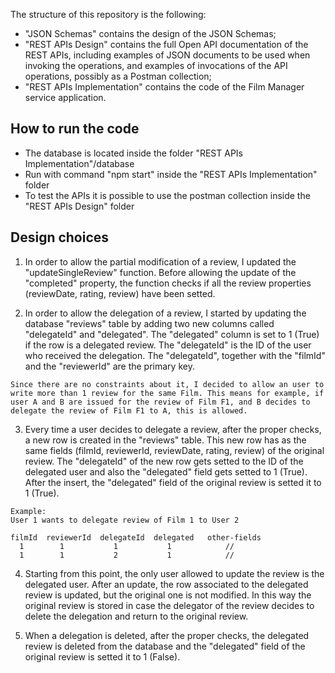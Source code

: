 The structure of this repository is the following:
  - "JSON Schemas" contains the design of the JSON Schemas;
  - "REST APIs Design" contains the full Open API documentation of the REST APIs, including examples of JSON documents to be used when invoking the operations, and examples of invocations of the API operations, possibly as a Postman collection;
  - "REST APIs Implementation" contains the code of the Film Manager service application.

  ## How to run the code
  - The database is located inside the folder "REST APIs Implementation"/database
  - Run with command "npm start" inside the "REST APIs Implementation" folder
  - To test the APIs it is possible to use the postman collection inside the "REST APIs Design" folder

  ## Design choices

  1. In order to allow the partial modification of a review, I updated the "updateSingleReview" function. Before allowing the update of the "completed" property, the function checks if all the review properties (reviewDate, rating, review) have been setted.

  2. In order to allow the delegation of a review, I started by updating the database "reviews" table by adding two new columns called "delegateId" and "delegated". The "delegated" column is set to 1 (True) if the row is a delegated review. The "delegateId" is the ID of the user who received the delegation. The "delegateId", together with the "filmId" and the "reviewerId" are the primary key. 

    Since there are no constraints about it, I decided to allow an user to write more than 1 review for the same Film. This means for example, if user A and B are issued for the review of Film F1, and B decides to delegate the review of Film F1 to A, this is allowed.

  3. Every time a user decides to delegate a review, after the proper checks, a new row is created in the "reviews" table. This new row has as the same fields (filmId, reviewerId, reviewDate, rating, review) of the original review. The "delegateId" of the new row gets setted to the ID of the delegated user and also the "delegated" field gets setted to 1 (True). After the insert, the "delegated" field of the original review is setted it to 1 (True).

    Example:
    User 1 wants to delegate review of Film 1 to User 2

    filmId  reviewerId  delegateId  delegated   other-fields
      1        1           1           1            //
      1        1           2           1            //

  4. Starting from this point, the only user allowed to update the review is the delegated user. After an update, the row associated to the delegated review is updated, but the original one is not modified. In this way the original review is stored in case the delegator of the review decides to delete the delegation and return to the original review.

  5. When a delegation is deleted, after the proper checks, the delegated review is deleted from the database and the "delegated" field of the original review is setted it to 1 (False).
